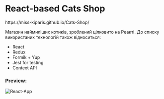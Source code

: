 # React-based Cats Shop

<Link>  https://miss-kiparis.github.io/Cats-Shop/

Магазин наймиліших котиків, зроблений цілковито на Реакті. 
До списку використаних технологій також відноситься:
- React
- Redux
- Formik + Yup
- Jest for testing
- Context API

### Preview:
![React-App](https://github.com/Miss-Kiparis/Cats-Shop/assets/98182976/0b046881-7f40-447d-ade3-8c1e9b5214d2)
